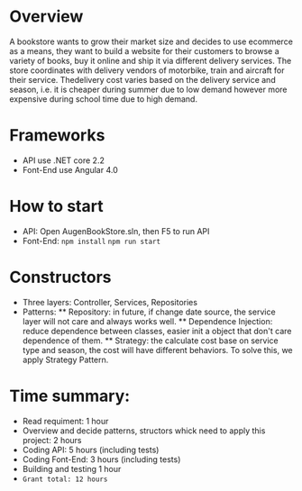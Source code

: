 # Overview 
A bookstore wants to grow their market size and decides to use ecommerce as a means, they want to build a
website for their customers to browse a variety of books, buy it online and ship it via different delivery
services. The store coordinates with delivery vendors of motorbike, train and aircraft for their service. Thedelivery cost varies based on the delivery service and season, i.e. it is cheaper during summer due to low demand however more expensive during school time due to high demand.
# Frameworks 
* API use .NET core 2.2
* Font-End use Angular 4.0
# How to start
* API: Open AugenBookStore.sln, then F5 to run API
* Font-End: 
`npm install`
`npm run start`

# Constructors 
* Three layers: Controller, Services, Repositories
* Patterns:
** Repository: in future, if change date source, the service layer will not care and always works well.
** Dependence Injection: reduce dependence between classes, easier init a object that don't care dependence of them.
** Strategy: the calculate cost base on service type and season, the cost will have different behaviors. To solve this, we apply Strategy Pattern.

# Time summary:
* Read requiment: 1 hour
* Overview and decide patterns, structors whick need to apply this project: 2 hours
* Coding API: 5 hours (including tests)
* Coding Font-End: 3 hours (including tests)
* Building and testing 1 hour
* ```Grant total: 12 hours```
